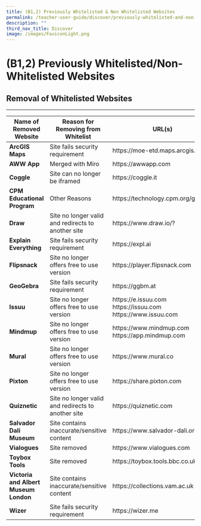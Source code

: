 ```yaml
---
title: (B1,2) Previously Whitelisted & Non Whitelisted Websites
permalink: /teacher-user-guide/discover/previously-whitelisted-and-non-whitelisted-websites/
description: ""
third_nav_title: Discover
image: /images/FaviconLight.png
---
```

<h1 class="page-title">(B1,2) Previously Whitelisted/Non-Whitelisted Websites</h1>

<h2 class="section-title">Removal of Whitelisted Websites</h2>
<hr>
<table>
<thead>
<tr>
<th>Name of Removed Website</th>
<th>Reason for Removing from Whitelist</th>
<th>URL(s)</th>
</tr>
</thead>
<tbody>
<tr><td><strong>ArcGIS Maps</strong></td>
<td>Site fails security requirement</td>
<td>
https://moe-etd.maps.arcgis.com
</td>
</tr>        
<tr><td><strong>AWW App</strong></td>
<td>Merged with Miro</td>
<td>
https://awwapp.com
</td>
</tr>
<!--
<tr><td><strong>Chrome Music Lab</strong></td>
<td>Other Reasons</td>
<td>
https://musiclab.chromeexperiments.com
</td>
</tr>
-->              
<tr><td><strong>Coggle</strong></td>
<td>Site can no longer be iframed</td>
<td>
https://coggle.it
</td>
</tr>
<tr><td><strong>CPM Educational Program</strong></td>
<td>Other Reasons</td>
<td>
https://technology.cpm.org/general
</td>
</tr>
<tr><td><strong>Draw</strong></td>
<td>Site no longer valid and redirects to another site</td>
<td>
https://www.draw.io/?
</td>
</tr>     
<tr><td><strong>Explain Everything</strong></td>
<td>Site fails security requirement</td>
<td>
https://expl.ai
</td>
</tr>        
<tr><td><strong>Flipsnack</strong></td>
<td>Site no longer offers free to use version</td>
<td>
https://player.flipsnack.com
</td>
</tr>        
<tr><td><strong>GeoGebra</strong></td>
<td>Site fails security requirement</td>
<td>
https://ggbm.at
</td>
</tr>        
<tr><td><strong>Issuu</strong></td>
<td>Site no longer offers free to use version</td>
<td>
https://e.issuu.com
<br>
https://issuu.com
<br>
https://www.issuu.com
</td>
</tr>        
<tr><td><strong>Mindmup</strong></td>
<td>Site no longer offers free to use version</td>
<td>
https://www.mindmup.com
<br>
https://app.mindmup.com
</td>
</tr>                
<tr><td><strong>Mural</strong></td>
<td>Site no longer offers free to use version</td>
<td>
https://www.mural.co
</td>
</tr>        
<tr><td><strong>Pixton</strong></td>
<td>Site no longer offers free to use version</td>
<td>
https://share.pixton.com
</td>
</tr>        
<tr><td><strong>Quiznetic</strong></td>
<td>Site no longer valid and redirects to another site</td>
<td>
https://quiznetic.com
</td>
</tr>        
<tr><td><strong>Salvador Dali Museum</strong></td>
<td>Site contains inaccurate/sensitive content</td>
<td>
https://www.salvador-dali.org
</td>
</tr>               
<tr><td><strong>Vialogues</strong></td>
<td>Site removed</td>
<td>
https://www.vialogues.com
</td>
</tr> 
<tr><td><strong>Toybox Tools</strong></td>
<td>Site removed</td>
<td>
https://toybox.tools.bbc.co.uk
</td>
</tr>        
<tr><td><strong>Victoria and Albert Museum London</strong></td>
<td>Site contains inaccurate/sensitive content</td>
<td>
https://collections.vam.ac.uk
</td>
</tr>        
<tr><td><strong>Wizer</strong></td>
<td>Site fails security requirement</td>
<td>
https://wizer.me
</td>
</tr>
</tbody>
</table>

